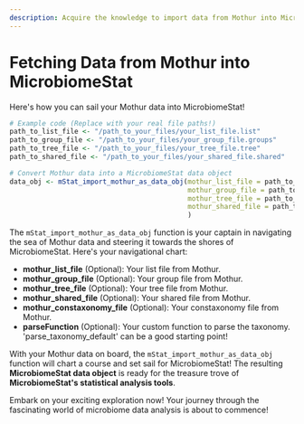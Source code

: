 ```yaml
---
description: Acquire the knowledge to import data from Mothur into MicrobiomeStat.
---
```


# Fetching Data from Mothur into MicrobiomeStat

Here's how you can sail your Mothur data into MicrobiomeStat!

```r
# Example code (Replace with your real file paths!)
path_to_list_file <- "/path_to_your_files/your_list_file.list"
path_to_group_file <- "/path_to_your_files/your_group_file.groups"
path_to_tree_file <- "/path_to_your_files/your_tree_file.tree"
path_to_shared_file <- "/path_to_your_files/your_shared_file.shared"

# Convert Mothur data into a MicrobiomeStat data object
data_obj <- mStat_import_mothur_as_data_obj(mothur_list_file = path_to_list_file,
                                            mothur_group_file = path_to_group_file,
                                            mothur_tree_file = path_to_tree_file,
                                            mothur_shared_file = path_to_shared_file
                                            )
```

The `mStat_import_mothur_as_data_obj` function is your captain in navigating the sea of Mothur data and steering it towards the shores of MicrobiomeStat. Here's your navigational chart:

* **mothur\_list\_file** (Optional): Your list file from Mothur.
* **mothur\_group\_file** (Optional): Your group file from Mothur.
* **mothur\_tree\_file** (Optional): Your tree file from Mothur.
* **mothur\_shared\_file** (Optional): Your shared file from Mothur.
* **mothur\_constaxonomy\_file** (Optional): Your constaxonomy file from Mothur.
* **parseFunction** (Optional): Your custom function to parse the taxonomy. 'parse\_taxonomy\_default' can be a good starting point!

With your Mothur data on board, the `mStat_import_mothur_as_data_obj` function will chart a course and set sail for MicrobiomeStat! The resulting **MicrobiomeStat data object** is ready for the treasure trove of **MicrobiomeStat's statistical analysis tools**.

Embark on your exciting exploration now! Your journey through the fascinating world of microbiome data analysis is about to commence!&#x20;

